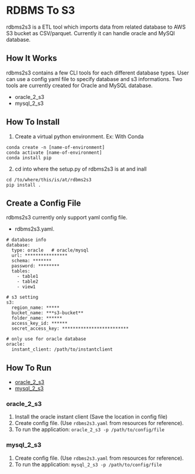 # RDBMS To S3

rdbms2s3 is a ETL tool which imports data from related database to AWS S3 bucket as CSV/parquet. Currently it can handle oracle and MySQl database.

## How It Works
rdbms2s3 contains a few CLI tools for each different database types. User can use a config yaml file to specify database and s3 informations.
Two tools are currently created for Oracle and MySQL database.
- oracle_2_s3
- mysql_2_s3


## How To Install

1. Create a virtual python environment.
Ex: With Conda
```
conda create -n [name-of-environment]
conda activate [name-of-environment]
conda install pip
```

2. cd into where the setup.py of rdbms2s3 is at and inall
```
cd /to/where/this/is/at/rdbms2s3
pip install .
```

## Create a Config File

rdbms2s3 currently only support yaml config file.

- rdbms2s3.yaml.
```
# database info
database:
  type: oracle   # oracle/mysql
  url: ****************
  schema: *******
  password: ********
  tables:
    - table1
    - table2
    - view1

# s3 setting
s3:
  region_name: *****
  bucket_name: ***s3-bucket**
  folder_name: ******
  access_key_id: ******
  secret_access_key: *************************

# only use for oracle database
oracle:
  instant_client: /path/to/instantclient
```


## How To Run

- [oracle_2_s3](#oracle_2_s3)
- [mysql_2_s3](#mysql_2_s3)


### oracle_2_s3

1. Install the oracle instant client (Save the location in config file)
2. Create config file. (Use `rdbms2s3.yaml` from resources for reference).
3. To run the application:
`oracle_2_s3 -p /path/to/config/file`

### mysql_2_s3

1. Create config file. (Use `rdbms2s3.yaml` from resources for reference).
2. To run the application:
`mysql_2_s3 -p /path/to/config/file`
